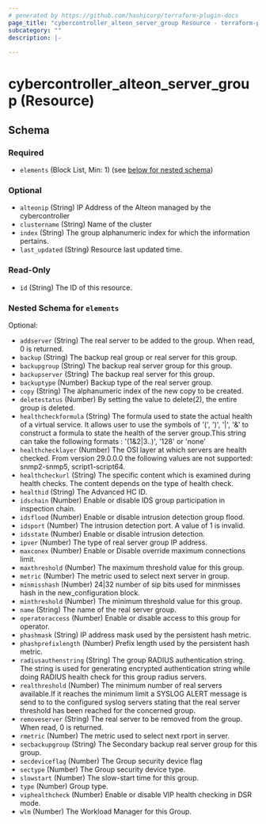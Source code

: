 ```yaml
---
# generated by https://github.com/hashicorp/terraform-plugin-docs
page_title: "cybercontroller_alteon_server_group Resource - terraform-provider-cybercontroller"
subcategory: ""
description: |-
  
---
```


# cybercontroller_alteon_server_group (Resource)





<!-- schema generated by tfplugindocs -->
## Schema

### Required

- `elements` (Block List, Min: 1) (see [below for nested schema](#nestedblock--elements))

### Optional

- `alteonip` (String) IP Address of the Alteon managed by the cybercontroller
- `clustername` (String) Name of the cluster
- `index` (String) The group alphanumeric index for which the information pertains.
- `last_updated` (String) Resource last updated time.

### Read-Only

- `id` (String) The ID of this resource.

<a id="nestedblock--elements"></a>
### Nested Schema for `elements`

Optional:

- `addserver` (String) The real server to be added to the group. When read, 0 is returned.
- `backup` (String) The backup real group or real server for this group.
- `backupgroup` (String) The backup real server group for this group.
- `backupserver` (String) The backup real server for this group.
- `backuptype` (Number) Backup type of the real server group.
- `copy` (String) The alphanumeric index of the new copy to be created.
- `deletestatus` (Number) By setting the value to delete(2), the entire group is deleted.
- `healthcheckformula` (String) The formula used to state the actual health of a virtual service. It allows user to use the symbols of '(', ')', '|', '&' to construct a formula to state the health of the server group.This string can take the following formats : '(1&2|3..)', '128' or 'none'
- `healthchecklayer` (Number) The OSI layer at which servers are health checked. From version 29.0.0.0 the following values are not supported: snmp2-snmp5, script1-script64.
- `healthcheckurl` (String) The specific content which is examined during health checks. The content depends on the type of health check.
- `healthid` (String) The Advanced HC ID.
- `idschain` (Number) Enable or disable IDS group participation in inspection chain.
- `idsflood` (Number) Enable or disable intrusion detection group flood.
- `idsport` (Number) The intrusion detection port. A value of 1 is invalid.
- `idsstate` (Number) Enable or disable intrusion detection.
- `ipver` (Number) The type of real server group IP address.
- `maxconex` (Number) Enable or Disable override maximum connections limit.
- `maxthreshold` (Number) The maximum threshold value for this group.
- `metric` (Number) The metric used to select next server in group.
- `minmisshash` (Number) 24|32 number of sip bits used for minmisses hash in the new_configuration block.
- `minthreshold` (Number) The minimum threshold value for this group.
- `name` (String) The name of the real server group.
- `operatoraccess` (Number) Enable or disable access to this group for operator.
- `phashmask` (String) IP address mask used by the persistent hash metric.
- `phashprefixlength` (Number) Prefix length used by the persistent hash metric.
- `radiusauthenstring` (String) The group RADIUS authentication string. The string is used for generating encrypted authentication string while doing RADIUS health check for this group radius servers.
- `realthreshold` (Number) The minimum number of real servers available.If it reaches the minimum limit a SYSLOG ALERT message is send to to the configured syslog servers stating that the real server threshold has been reached for the concerned group.
- `removeserver` (String) The real server to be removed from the group. When read, 0 is returned.
- `rmetric` (Number) The metric used to select next rport in server.
- `secbackupgroup` (String) The Secondary backup real server group for this group.
- `secdeviceflag` (Number) The Group security device flag
- `sectype` (Number) The Group security device type.
- `slowstart` (Number) The slow-start time for this group.
- `type` (Number) Group type.
- `viphealthcheck` (Number) Enable or disable VIP health checking in DSR mode.
- `wlm` (Number) The Workload Manager for this Group.
